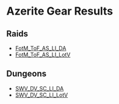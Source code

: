 # Azerite Gear Results

## Raids
- [FotM_ToF_AS_LI_DA](Results_DA.md)
- [FotM_ToF_AS_LI_LotV](Results_LotV.md)

## Dungeons
- [SWV_DV_SC_LI_DA](Results_Dungeons_DA.md)
- [SWV_DV_SC_LI_LotV](Results_Dungeons_LotV.md)
